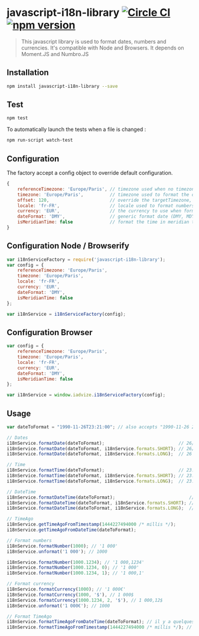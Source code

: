 # javascript-i18n-library [![Circle CI](https://circleci.com/gh/iadvize/javascript-i18n-library.svg?style=svg)](https://circleci.com/gh/iadvize/javascript-i18n-library) [![npm version](https://badge.fury.io/js/javascript-i18n-library.svg)](https://badge.fury.io/js/javascript-i18n-library)

> This javascript library is used to format dates, numbers and currencies. It's compatible with Node and Browsers. It depends on Moment.JS and Numbro.JS

## Installation
``` sh
npm install javascript-i18n-library --save
```

## Test
```sh
npm test
```

To automatically launch the tests when a file is changed :
```sh
npm run-script watch-test
```

## Configuration

The factory accept a config object to override default configuration.
```js
{
    referenceTimezone: 'Europe/Paris', // timezone used when no timezone is defined on the date to parse 
    timezone: 'Europe/Paris',          // timezone used to format the date
    offset: 120,                       // override the targetTimezone, add this offset (in minutes) to the parsed date
    locale: 'fr-FR',                   // locale used to format numbers, currencies and long date format
    currency: 'EUR',                   // the currency to use when formatting currencies values
    dateFormat: 'DMY',                 // generic format date (DMY, MDY or YMD)
    isMeridianTime: false              // format the time in meridian time or 24 hours time
}
```

## Configuration Node / Browserify
``` javascript
var i18nServiceFactory = require('javascript-i18n-library');
var config = {
    referenceTimezone: 'Europe/Paris',
    timezone: 'Europe/Paris',
    locale: 'fr-FR',
    currency: 'EUR',
    dateFormat: 'DMY',
    isMeridianTime: false
};

var i18nService = i18nServiceFactory(config);
```

## Configuration Browser
``` javascript
var config = {
    referenceTimezone: 'Europe/Paris',
    timezone: 'Europe/Paris',
    locale: 'fr-FR',
    currency: 'EUR',
    dateFormat: 'DMY',
    isMeridianTime: false
};

var i18nService = window.iadvize.i18nServiceFactory(config);
```

## Usage 
```javascript
var dateToFormat = "1990-11-26T23:21:00"; // also accepts "1990-11-26 23:21:00" format

// Dates
i18nService.formatDate(dateToFormat);                            // 26/11/1990
i18nService.formatDate(dateToFormat, i18nService.formats.SHORT); // 26/11/1990
i18nService.formatDate(dateToFormat, i18nService.formats.LONG);  // 26 novembre 1990

// Time
i18nService.formatTime(dateToFormat);                            // 23:21
i18nService.formatTime(dateToFormat, i18nService.formats.SHORT); // 23:21
i18nService.formatTime(dateToFormat, i18nService.formats.LONG);  // 23:21:00

// DateTime
i18nService.formatDateTime(dateToFormat);                            // 26/11/1990 23:21
i18nService.formatDateTime(dateToFormat, i18nService.formats.SHORT); // 26/11/1990 23:21
i18nService.formatDateTime(dateToFormat, i18nService.formats.LONG);  // 26 novembre 1990 23:21:00

// TimeAgo
i18nService.getTimeAgoFromTimestamp(1444227494000 /* millis */);
i18nService.getTimeAgoFromDateTime(dateToFormat);

// Format numbers
i18nService.formatNumber(1000); // '1 000'
i18nService.unformat('1 000'); // 1000

i18nService.formatNumber(1000.1234); // '1 000,1234'
i18nService.formatNumber(1000.1234, 0); // '1 000'
i18nService.formatNumber(1000.1234, 1); // '1 000,1'

// Format currency
i18nService.formatCurrency(1000); // '1 000€'
i18nService.formatCurrency(1000, '$'), // 1 000$
i18nService.formatCurrency(1000.1234, 2, '$'), // 1 000,12$
i18nService.unformat('1 000€'); // 1000

// Format TimeAgo
i18nService.formatTimeAgoFromDateTime(dateToFormat); // il y a quelques secondes
i18nService.formatTimeAgoFromTimestamp(1444227494000 /* millis */); // il y a quelques secondes
```
